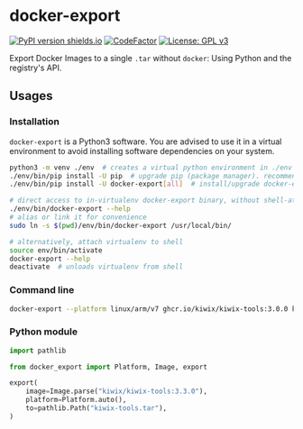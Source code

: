 # docker-export

[![PyPI version shields.io](https://img.shields.io/pypi/v/docker_export)](https://pypi.org/project/docker_export/)
[![CodeFactor](https://www.codefactor.io/repository/github/offspot/docker-export/badge)](https://www.codefactor.io/repository/github/offspot/docker-export)
[![License: GPL v3](https://img.shields.io/badge/License-GPLv3-blue.svg)](https://www.gnu.org/licenses/gpl-3.0)

Export Docker Images to a single `.tar` without `docker`: Using Python
and the registry's API.

## Usages

### Installation

`docker-export` is a Python3 software. You are advised to use it in a
virtual environment to avoid installing software dependencies on your
system.


```bash
python3 -m venv ./env  # creates a virtual python environment in ./env folder
./env/bin/pip install -U pip  # upgrade pip (package manager). recommended
./env/bin/pip install -U docker-export[all]  # install/upgrade docker-export inside virtualenv

# direct access to in-virtualenv docker-export binary, without shell-attachment
./env/bin/docker-export --help
# alias or link it for convenience
sudo ln -s $(pwd)/env/bin/docker-export /usr/local/bin/

# alternatively, attach virtualenv to shell
source env/bin/activate
docker-export --help
deactivate  # unloads virtualenv from shell
```


### Command line

```sh
docker-export --platform linux/arm/v7 ghcr.io/kiwix/kiwix-tools:3.0.0 kiwix-tools.tar
```

### Python module

```py
import pathlib

from docker_export import Platform, Image, export

export(
    image=Image.parse("kiwix/kiwix-tools:3.3.0"),
    platform=Platform.auto(),
    to=pathlib.Path("kiwix-tools.tar"),
)
```
